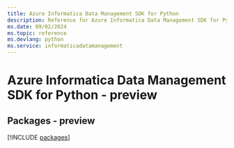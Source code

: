 ```yaml
---
title: Azure Informatica Data Management SDK for Python
description: Reference for Azure Informatica Data Management SDK for Python
ms.date: 09/02/2024
ms.topic: reference
ms.devlang: python
ms.service: informaticadatamanagement
---
```

# Azure Informatica Data Management SDK for Python - preview
## Packages - preview
[!INCLUDE [packages](informatica-data-management-index.md)]